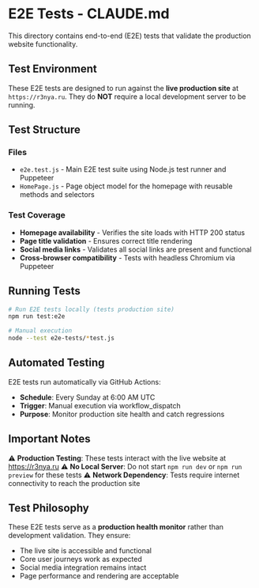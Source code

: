 # E2E Tests - CLAUDE.md

This directory contains end-to-end (E2E) tests that validate the production website functionality.

## Test Environment

These E2E tests are designed to run against the **live production site** at `https://r3nya.ru`. They do **NOT** require a local development server to be running.

## Test Structure

### Files

- `e2e.test.js` - Main E2E test suite using Node.js test runner and Puppeteer
- `HomePage.js` - Page object model for the homepage with reusable methods and selectors

### Test Coverage

- **Homepage availability** - Verifies the site loads with HTTP 200 status
- **Page title validation** - Ensures correct title rendering
- **Social media links** - Validates all social links are present and functional
- **Cross-browser compatibility** - Tests with headless Chromium via Puppeteer

## Running Tests

```bash
# Run E2E tests locally (tests production site)
npm run test:e2e

# Manual execution
node --test e2e-tests/*test.js
```

## Automated Testing

E2E tests run automatically via GitHub Actions:

- **Schedule**: Every Sunday at 6:00 AM UTC
- **Trigger**: Manual execution via workflow_dispatch
- **Purpose**: Monitor production site health and catch regressions

## Important Notes

⚠️ **Production Testing**: These tests interact with the live website at https://r3nya.ru
⚠️ **No Local Server**: Do not start `npm run dev` or `npm run preview` for these tests
⚠️ **Network Dependency**: Tests require internet connectivity to reach the production site

## Test Philosophy

These E2E tests serve as a **production health monitor** rather than development validation. They ensure:

- The live site is accessible and functional
- Core user journeys work as expected
- Social media integration remains intact
- Page performance and rendering are acceptable
